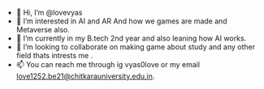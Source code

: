 - 👋 Hi, I’m @lovevyas
- 👀 I’m interested in AI and AR And how we games are made and Metaverse also.
- 🌱 I’m currently in my B.tech 2nd year and also leaning how AI works.
- 💞️ I’m looking to collaborate on making game about study and any other field thats intrests me .
- 📫 You can reach me through ig vyas0love or my email love1252.be21@chitkarauniversity.edu.in.

<!---
lovevyas/lovevyas is a ✨ special ✨ repository because its `README.md` (this file) appears on your GitHub profile.
You can click the Preview link to take a look at your changes.
--->
